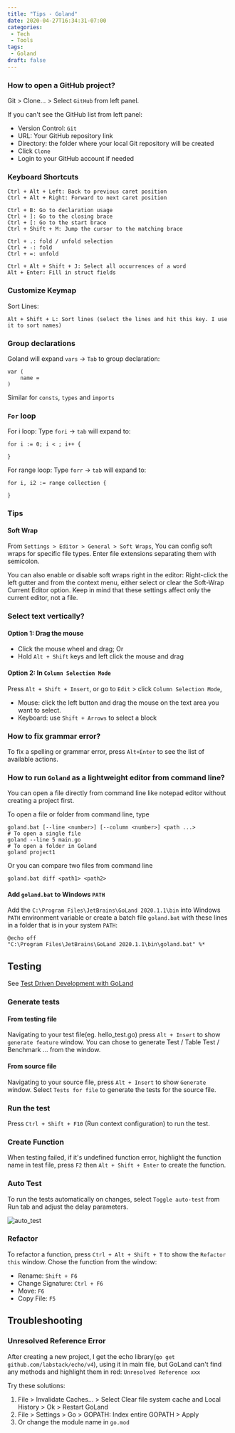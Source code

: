 ```yaml
---
title: "Tips - Goland"
date: 2020-04-27T16:34:31-07:00
categories:
 - Tech
 - Tools
tags:
 - Goland
draft: false
---
```



### How to open a GitHub project?
Git > Clone... > Select `GitHub` from left panel.

If you can't see the GitHub list from left panel:
* Version Control: `Git`
* URL: Your GitHub repository link
* Directory: the folder where your local Git repository will be created
* Click `Clone`
* Login to your GitHub account if needed

### Keyboard Shortcuts
```
Ctrl + Alt + Left: Back to previous caret position
Ctrl + Alt + Right: Forward to next caret position

Ctrl + B: Go to declaration usage
Ctrl + ]: Go to the closing brace
Ctrl + [: Go to the start brace
Ctrl + Shift + M: Jump the cursor to the matching brace

Ctrl + .: fold / unfold selection
Ctrl + -: fold 
Ctrl + =: unfold

Ctrl + Alt + Shift + J: Select all occurrences of a word
Alt + Enter: Fill in struct fields
```

### Customize Keymap
Sort Lines:
```
Alt + Shift + L: Sort lines (select the lines and hit this key. I use it to sort names)
```

### Group declarations
Goland will expand `vars` -> `Tab` to group declaration:
```
var (
    name =
)
```
Similar for `consts`, `types` and `imports`

### `For` loop
For i loop: Type `fori` -> `tab` will expand to:
```
for i := 0; i < ; i++ {
	
}
```

For range loop: Type `forr` -> `tab` will expand to:
```
for i, i2 := range collection {
		
}
```
### Tips
#### Soft Wrap
From `Settings > Editor > General > Soft Wraps`, You can config soft wraps for specific file types. Enter file extensions separating them with semicolon.

You can also enable or disable soft wraps right in the editor:
Right-click the left gutter and from the context menu, either select or clear the Soft-Wrap Current Editor option. 
Keep in mind that these settings affect only the current editor, not a file. 

### Select text vertically?
#### Option 1: Drag the mouse
* Click the mouse wheel and drag; Or
* Hold `Alt + Shift` keys and left click the mouse and drag

#### Option 2: In `Column Selection Mode`
Press `Alt + Shift + Insert`, or go to `Edit` > click `Column Selection Mode`,
* Mouse: click the left button and drag the mouse on the text area you want to select.
* Keyboard: use `Shift + Arrows` to select a block

### How to fix grammar error?
To fix a spelling or grammar error, press `Alt+Enter` to see the list of available actions.

### How to run `Goland` as a lightweight editor from command line?
You can open a file directly from command line like notepad editor without creating a project first.

To open a file or folder from command line, type
```
goland.bat [--line <number>] [--column <number>] <path ...>
# To open a single file
goland --line 5 main.go
# To open a folder in Goland
goland project1
```

Or you can compare two files from command line
```
goland.bat diff <path1> <path2>
```

#### Add `goland.bat` to Windows `PATH`
Add the `C:\Program Files\JetBrains\GoLand 2020.1.1\bin` into Windows `PATH` environment variable  or 
create a batch file `goland.bat` with these lines in a folder that is in your system `PATH`:
```
@echo off
"C:\Program Files\JetBrains\GoLand 2020.1.1\bin\goland.bat" %*
```

## Testing
See [Test Driven Development with GoLand](https://blog.jetbrains.com/go/2020/03/13/test-driven-development-with-goland/)

### Generate tests
#### From testing file
Navigating to your test file(eg. hello_test.go) press `Alt + Insert` to show `generate feature` window.
You can chose to generate Test / Table Test / Benchmark ... from the window.

#### From source file
Navigating to your source file, press `Alt + Insert` to show `Generate` window.
Select `Tests for file` to generate the tests for the source file.

### Run the test
Press `Ctrl + Shift + F10`  (Run context configuration) to run the test.

### Create Function
When testing failed, if it's undefined function error, highlight the function name in test file, 
press `F2` then `Alt + Shift + Enter` to create the function.

### Auto Test
To run the tests automatically on changes, select `Toggle auto-test` from Run tab and adjust the delay parameters.

![auto_test](/images/2020/goland_auto_test.jpg) 

### Refactor
To refactor a function, press `Ctrl + Alt + Shift + T` to show the `Refactor this` window.
Chose the function from the window:
* Rename: `Shift + F6`
* Change Signature: `Ctrl + F6`
* Move: `F6`
* Copy File: `F5`

## Troubleshooting

### Unresolved Reference Error
After creating a new project, I get the echo library(`go get github.com/labstack/echo/v4`), using it in main file, 
but GoLand can't find any methods and highlight them in red:
`Unresolved Reference xxx`

Try these solutions: 
1. File > Invalidate Caches... > Select Clear file system cache and Local History > Ok > Restart GoLand
1. File > Settings > Go > GOPATH: Index entire GOPATH > Apply
1. Or change the module name in `go.mod`
